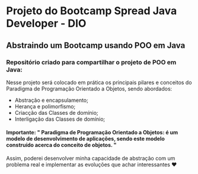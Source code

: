 # Projeto do Bootcamp Spread Java Developer - DIO


## Abstraindo um Bootcamp usando POO em Java



### Repositório criado para compartilhar o projeto de POO em Java:

Nesse projeto será colocado em prática os principais pilares  e conceitos do Paradigma de Programação Orientado a Objetos, sendo abordados: 

- Abstração e encapsulamento;
- Herança e polimorfismo;
- Criacção das Classes de domínio;
- Interligação das Classes de domínio;

#### Importante:  " Paradigma de Programação Orientado a Objetos: é um modelo de desenvolvimento de aplicações, sendo este modelo construído acerca do conceito de objetos. "

Assim, poderei desenvolver minha capacidade de abstração com um problema real e implementar as evoluções que achar interessantes ♥
